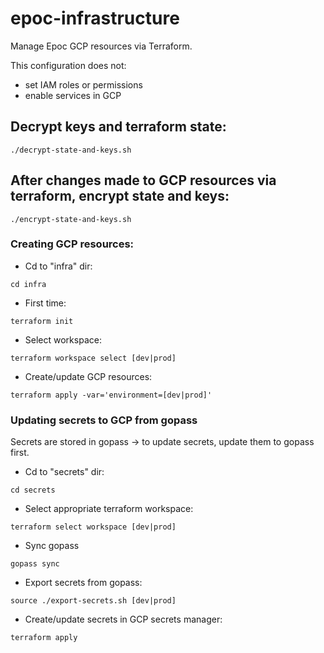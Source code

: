 # epoc-infrastructure

Manage Epoc GCP resources via Terraform. 

This configuration does not:

- set IAM roles or permissions
- enable services in GCP

## Decrypt keys and terraform state: 

`./decrypt-state-and-keys.sh`

## After changes made to GCP resources via terraform, encrypt state and keys:

`./encrypt-state-and-keys.sh`

### Creating GCP resources:

- Cd to "infra" dir:

`cd infra`

- First time: 

`terraform init`

- Select workspace:

`terraform workspace select [dev|prod]`

- Create/update GCP resources:

`terraform apply -var='environment=[dev|prod]'`

### Updating secrets to GCP from gopass

Secrets are stored in gopass -> to update secrets, update them to gopass first.

- Cd to "secrets" dir:

`cd secrets`

- Select appropriate terraform workspace:

`terraform select workspace [dev|prod]`

- Sync gopass

`gopass sync`

- Export secrets from gopass:

`source ./export-secrets.sh [dev|prod]`

- Create/update secrets in GCP secrets manager:

`terraform apply`



